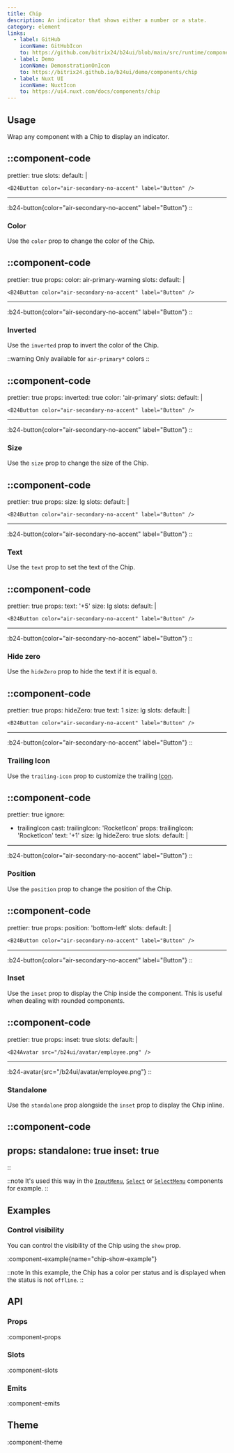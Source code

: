 ```yaml
---
title: Chip
description: An indicator that shows either a number or a state.
category: element
links:
  - label: GitHub
    iconName: GitHubIcon
    to: https://github.com/bitrix24/b24ui/blob/main/src/runtime/components/Chip
  - label: Demo
    iconName: DemonstrationOnIcon
    to: https://bitrix24.github.io/b24ui/demo/components/chip
  - label: Nuxt UI
    iconName: NuxtIcon
    to: https://ui4.nuxt.com/docs/components/chip
---
```


## Usage

Wrap any component with a Chip to display an indicator.

::component-code
---
prettier: true
slots:
  default: |

    <B24Button color="air-secondary-no-accent" label="Button" />
---
:b24-button{color="air-secondary-no-accent" label="Button"}
::

### Color

Use the `color` prop to change the color of the Chip.

::component-code
---
prettier: true
props:
  color: air-primary-warning
slots:
  default: |

    <B24Button color="air-secondary-no-accent" label="Button" />
---
:b24-button{color="air-secondary-no-accent" label="Button"}
::

### Inverted

Use the `inverted` prop to invert the color of the Chip.

::warning
Only available for `air-primary*` colors
::

::component-code
---
prettier: true
props:
  inverted: true
  color: 'air-primary'
slots:
  default: |

    <B24Button color="air-secondary-no-accent" label="Button" />
---
:b24-button{color="air-secondary-no-accent" label="Button"}
::

### Size

Use the `size` prop to change the size of the Chip.

::component-code
---
prettier: true
props:
  size: lg
slots:
  default: |

    <B24Button color="air-secondary-no-accent" label="Button" />
---
:b24-button{color="air-secondary-no-accent" label="Button"}
::

### Text

Use the `text` prop to set the text of the Chip.

::component-code
---
prettier: true
props:
  text: '+5'
  size: lg
slots:
  default: |

    <B24Button color="air-secondary-no-accent" label="Button" />
---
:b24-button{color="air-secondary-no-accent" label="Button"}
::

### Hide zero

Use the `hideZero` prop to hide the text if it is equal `0`.

::component-code
---
prettier: true
props:
  hideZero: true
  text: 1
  size: lg
slots:
  default: |

    <B24Button color="air-secondary-no-accent" label="Button" />
---
:b24-button{color="air-secondary-no-accent" label="Button"}
::

### Trailing Icon

Use the `trailing-icon` prop to customize the trailing [Icon](https://bitrix24.github.io/b24icons/guide/icons.html).

::component-code
---
prettier: true
ignore:
  - trailingIcon
cast:
  trailingIcon: 'RocketIcon'
props:
  trailingIcon: 'RocketIcon'
  text: '+1'
  size: lg
  hideZero: true
slots:
  default: |

    <B24Button color="air-secondary-no-accent" label="Button" />
---
:b24-button{color="air-secondary-no-accent" label="Button"}
::

### Position

Use the `position` prop to change the position of the Chip.

::component-code
---
prettier: true
props:
  position: 'bottom-left'
slots:
  default: |

    <B24Button color="air-secondary-no-accent" label="Button" />
---
:b24-button{color="air-secondary-no-accent" label="Button"}
::

### Inset

Use the `inset` prop to display the Chip inside the component. This is useful when dealing with rounded components.

::component-code
---
prettier: true
props:
  inset: true
slots:
  default: |

    <B24Avatar src="/b24ui/avatar/employee.png" />
---
:b24-avatar{src="/b24ui/avatar/employee.png"}
::

### Standalone

Use the `standalone` prop alongside the `inset` prop to display the Chip inline.

::component-code
---
props:
  standalone: true
  inset: true
---
::

::note
It's used this way in the [`InputMenu`](/docs/components/input-menu/), [`Select`](/docs/components/select/) or [`SelectMenu`](/docs/components/select-menu/) components for example.
::

## Examples

### Control visibility

You can control the visibility of the Chip using the `show` prop.

:component-example{name="chip-show-example"}

::note
In this example, the Chip has a color per status and is displayed when the status is not `offline`.
::

## API

### Props

:component-props

### Slots

:component-slots

### Emits

:component-emits

## Theme

:component-theme
